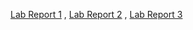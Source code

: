 [Lab Report 1](https://github.com/raclay/cse15l-lab-reports/blob/main/lab-report-1-week-2.md) ,
[Lab Report 2](https://github.com/raclay/cse15l-lab-reports/blob/main/lab-report-2-week-4.md) ,
[Lab Report 3](https://github.com/raclay/cse15l-lab-reports/blob/main/lab-report-3-week-6.md)
